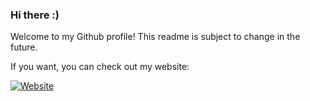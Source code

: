 ### Hi there :)
Welcome to my Github profile!
This readme is subject to change in the future.

If you want, you can check out my website:

[![Website](https://img.shields.io/website?label=erarnitox.de&style=for-the-badge&url=https%3A%2F%2Ferarnitox.de)](https://erarnitox.de)


